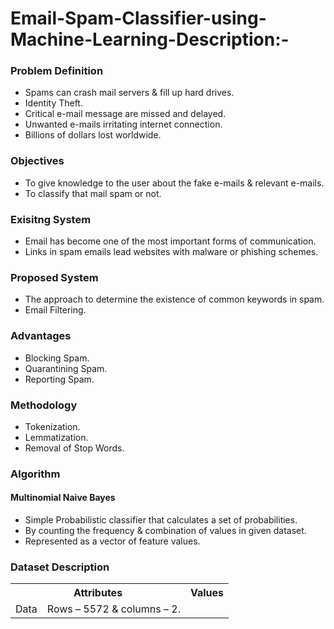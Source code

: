# Email-Spam-Classifier-using-Machine-Learning-Description:- 

<h3><b>Problem Definition</b></h3>
<ul>
<li>Spams can crash mail servers & fill up hard drives.</li>
<li>Identity Theft.</li>
<li>Critical e-mail message are missed and delayed.</li>
<li>Unwanted e-mails irritating internet connection.</li>
<li>Billions of dollars lost worldwide.</li>
</ul>
<h3><b>Objectives</b></h3>
<ul>
  <li>To give knowledge to the user about the fake e-mails & relevant e-mails.</li>
  <li>To classify that mail spam or not.</li> 
</ul>
<h3><b>Exisitng System</b></h3>
<ul>
  <li>Email has become one of the most important forms of communication.</li>
  <li>Links in spam emails lead websites with malware or phishing schemes.
</li>
</ul>
<h3><b>Proposed System</b></h3>
<ul>
  <li>The approach to determine the existence of common keywords in spam.</li>
  <li>Email Filtering.</li>
</ul>
<h3><b>Advantages</b></h3>
<ul>
  <li>Blocking Spam.</li>
  <li>Quarantining Spam.</li>
  <li>Reporting Spam.</li>
</ul>
<h3><b>Methodology</b></h3>
<ul>
  <li>Tokenization.</li>
  <li>Lemmatization.</li>
  <li>Removal of Stop Words.</li>
</ul>
<h3><b>Algorithm</b></h3>
<h4><b>Multinomial Naive Bayes</b></h4>
<ul>
  <li>Simple Probabilistic classifier that calculates a set of probabilities.</li>
  <li>By counting the frequency & combination of values in given dataset.</li>
  <li>Represented as a vector of feature values.</li>
</ul>
<h3><b>Dataset Description</b></h3>
<table>
  <tr>
    <th colspan="5">Attributes</th>
    <th colspan="8">Values</th>
  </tr>
  <tr>
    <td>Data</td>
    <td>Rows – 5572 & columns – 2.</td>
  </tr>
  </table>
